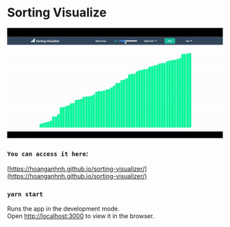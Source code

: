 # Sorting Visualize

![demo sorting](public/sorting-demo.gif)

### `You can access it here`:

[https://hoanganhnh.github.io/sorting-visualizer/](https://hoanganhnh.github.io/sorting-visualizer/)

### `yarn start`

Runs the app in the development mode.\
Open [http://localhost:3000](http://localhost:3000) to view it in the browser.
